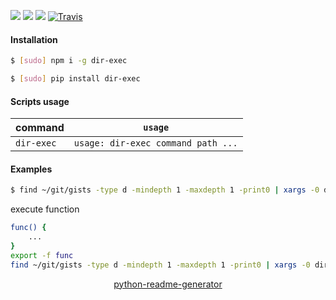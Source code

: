 <!--
https://pypi.org/project/readme-generator/
https://pypi.org/project/python-readme-generator/
-->

[![](https://img.shields.io/badge/OS-Unix-blue.svg?longCache=True)]()
[![](https://img.shields.io/pypi/v/dir-exec.svg?maxAge=3600)](https://pypi.org/project/dir-exec/)
[![](https://img.shields.io/npm/v/dir-exec.svg?maxAge=3600)](https://www.npmjs.com/package/dir-exec)
[![Travis](https://api.travis-ci.org/looking-for-a-job/dir-exec.svg?branch=master)](https://travis-ci.org/looking-for-a-job/dir-exec/)

#### Installation
```bash
$ [sudo] npm i -g dir-exec
```
```bash
$ [sudo] pip install dir-exec
```

#### Scripts usage
command|`usage`
-|-
`dir-exec` |`usage: dir-exec command path ...`

#### Examples
```bash
$ find ~/git/gists -type d -mindepth 1 -maxdepth 1 -print0 | xargs -0 dir-exec command
```

execute function
```bash
func() {
    ...
}
export -f func
find ~/git/gists -type d -mindepth 1 -maxdepth 1 -print0 | xargs -0 dir-exec func
```

<p align="center">
    <a href="https://pypi.org/project/python-readme-generator/">python-readme-generator</a>
</p>